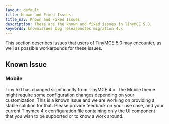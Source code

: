 ```yaml
---
layout: default
title: Known and Fixed Issues
title_nav: Known and Fixed Issues
description: These are the known and fixed issues in TinyMCE 5.0.
keywords: knownissues bug releasenotes migration 4.x
---
```


This section describes issues that users of TinyMCE 5.0 may encounter, as well as possible workarounds for these issues.

## Known Issue

### Mobile

Tiny 5.0 has changed significantly from TinyMCE 4.x. The Mobile theme might require some configuration changes depending on your customization. This is a known issue and we are working on providing a stable solution for that. Please provide feedback on your use case, and your current Tinymce 4.x configuration file containing only the UI component that you wish to be supported or to know a work around.


